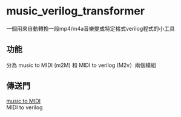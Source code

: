 # music_verilog_transformer
一個用來自動轉換一段mp4/m4a音樂變成特定格式verilog程式的小工具
## 功能
分為 music to MIDI (m2M) 和 MIDI to verilog (M2v）兩個模組
## 傳送門
[music to MIDI](https://github.com/ChenKaiLiuG/music_verilog_transformer/tree/main/m2M/)  
MIDI to verilog  

